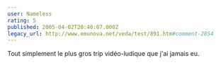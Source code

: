 ```yaml
---
user: Nameless
rating: 5
published: 2005-04-02T20:40:07.000Z
legacy_url: http://www.emunova.net/veda/test/891.htm#comment-2854
---
```

Tout simplement le plus gros trip vidéo-ludique que j'ai jamais eu.